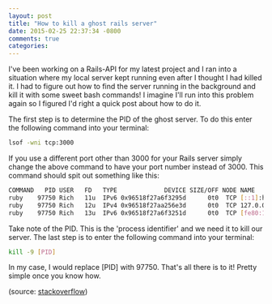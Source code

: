 ```yaml
---
layout: post
title: "How to kill a ghost rails server"
date: 2015-02-25 22:37:34 -0800
comments: true
categories:
---
```

I've been working on a Rails-API for my latest project and I ran into a situation where my local server kept running even after I thought I had killed it. I had to figure out how to find the server running in the background and kill it with some sweet bash commands! I imagine I'll run into this problem again so I figured I'd right a quick post about how to do it.
<!-- more -->
The first step is to determine the PID of the ghost server. To do this enter the following command into your terminal:

```Bash
lsof -wni tcp:3000
```

If you use a different port other than 3000 for your Rails server simply change the above command to have your port number instead of 3000. This command should spit out something like this:

```Bash
COMMAND   PID USER   FD   TYPE             DEVICE SIZE/OFF NODE NAME
ruby    97750 Rich   11u  IPv6 0x96518f27a6f3295d      0t0  TCP [::1]:hbci (LISTEN)
ruby    97750 Rich   12u  IPv4 0x96518f27aa256e3d      0t0  TCP 127.0.0.1:hbci (LISTEN)
ruby    97750 Rich   13u  IPv6 0x96518f27a6f3251d      0t0  TCP [fe80:1::1]:hbci (LISTEN)
```

Take note of the PID. This is the 'process identifier' and we need it to kill our server. The last step is to enter the following command into your terminal:

```Bash
kill -9 [PID]
```

In my case, I would replace [PID] with 97750. That's all there is to it! Pretty simple once you know how.

(source: [stackoverflow](http://stackoverflow.com/questions/15088163/cant-stop-rails-server))